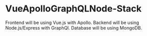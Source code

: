 # VueApolloGraphQLNode-Stack
Frontend will be using Vue.js with Apollo.
Backend will be using Node.js/Express with GraphQl.
Database will be using MongoDB.
